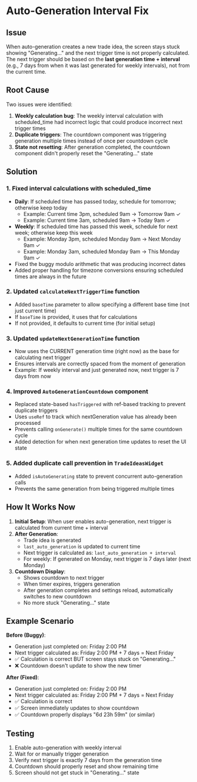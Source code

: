 # Auto-Generation Interval Fix

## Issue
When auto-generation creates a new trade idea, the screen stays stuck showing "Generating..." and the next trigger time is not properly calculated. The next trigger should be based on the **last generation time + interval** (e.g., 7 days from when it was last generated for weekly intervals), not from the current time.

## Root Cause
Two issues were identified:
1. **Weekly calculation bug**: The weekly interval calculation with scheduled_time had incorrect logic that could produce incorrect next trigger times
2. **Duplicate triggers**: The countdown component was triggering generation multiple times instead of once per countdown cycle
3. **State not resetting**: After generation completed, the countdown component didn't properly reset the "Generating..." state

## Solution

### 1. Fixed interval calculations with scheduled_time
- **Daily**: If scheduled time has passed today, schedule for tomorrow; otherwise keep today
  - Example: Current time 3pm, scheduled 9am → Tomorrow 9am ✓
  - Example: Current time 3am, scheduled 9am → Today 9am ✓
- **Weekly**: If scheduled time has passed this week, schedule for next week; otherwise keep this week
  - Example: Monday 3pm, scheduled Monday 9am → Next Monday 9am ✓
  - Example: Monday 3am, scheduled Monday 9am → This Monday 9am ✓
- Fixed the buggy modulo arithmetic that was producing incorrect dates
- Added proper handling for timezone conversions ensuring scheduled times are always in the future

### 2. Updated `calculateNextTriggerTime` function
- Added `baseTime` parameter to allow specifying a different base time (not just current time)
- If `baseTime` is provided, it uses that for calculations
- If not provided, it defaults to current time (for initial setup)

### 3. Updated `updateNextGenerationTime` function
- Now uses the CURRENT generation time (right now) as the base for calculating next trigger
- Ensures intervals are correctly spaced from the moment of generation
- Example: If weekly interval and just generated now, next trigger is 7 days from now

### 4. Improved `AutoGenerationCountdown` component
- Replaced state-based `hasTriggered` with ref-based tracking to prevent duplicate triggers
- Uses `useRef` to track which nextGeneration value has already been processed
- Prevents calling `onGenerate()` multiple times for the same countdown cycle
- Added detection for when next generation time updates to reset the UI state

### 5. Added duplicate call prevention in `TradeIdeasWidget`
- Added `isAutoGenerating` state to prevent concurrent auto-generation calls
- Prevents the same generation from being triggered multiple times

## How It Works Now

1. **Initial Setup**: When user enables auto-generation, next trigger is calculated from current time + interval
2. **After Generation**: 
   - Trade idea is generated
   - `last_auto_generation` is updated to current time
   - Next trigger is calculated as: `last_auto_generation + interval`
   - For weekly: If generated on Monday, next trigger is 7 days later (next Monday)
3. **Countdown Display**:
   - Shows countdown to next trigger
   - When timer expires, triggers generation
   - After generation completes and settings reload, automatically switches to new countdown
   - No more stuck "Generating..." state

## Example Scenario

**Before (Buggy)**:
- Generation just completed on: Friday 2:00 PM  
- Next trigger calculated as: Friday 2:00 PM + 7 days = Next Friday
- ✅ Calculation is correct BUT screen stays stuck on "Generating..."
- ❌ Countdown doesn't update to show the new timer

**After (Fixed)**:
- Generation just completed on: Friday 2:00 PM  
- Next trigger calculated as: Friday 2:00 PM + 7 days = Next Friday
- ✅ Calculation is correct
- ✅ Screen immediately updates to show countdown
- ✅ Countdown properly displays "6d 23h 59m" (or similar)

## Testing
1. Enable auto-generation with weekly interval
2. Wait for or manually trigger generation
3. Verify next trigger is exactly 7 days from the generation time
4. Countdown should properly reset and show remaining time
5. Screen should not get stuck in "Generating..." state

